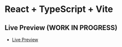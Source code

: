 # React + TypeScript + Vite

## Live Preview (WORK IN PROGRESS)

- [Live Preview](https://ricks-realm.netlify.app)

